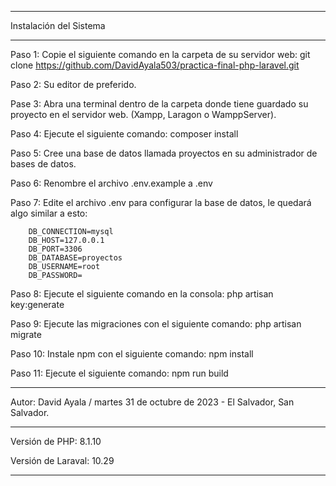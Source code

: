 *************************************************************************************************************************************************
Instalación del Sistema
*************************************************************************************************************************************************
Paso 1: Copie el siguiente comando en la carpeta de su servidor web: 
git clone https://github.com/DavidAyala503/practica-final-php-laravel.git

Paso 2: Su editor de preferido.

Pase 3: Abra una terminal dentro de la carpeta donde tiene guardado su proyecto en el servidor web. (Xampp, Laragon o WamppServer).

Paso 4: Ejecute el siguiente comando: composer install

Paso 5: Cree una base de datos llamada proyectos en su administrador de bases de datos.

Paso 6: Renombre el archivo .env.example a .env

Paso 7: Edite el archivo .env para configurar la base  de datos, le quedará algo similar a esto: 

        DB_CONNECTION=mysql
        DB_HOST=127.0.0.1
        DB_PORT=3306
        DB_DATABASE=proyectos
        DB_USERNAME=root
        DB_PASSWORD=

Paso 8: Ejecute el siguiente comando en la consola: php artisan key:generate

Paso 9: Ejecute las migraciones con el siguiente comando: php artisan migrate

Paso 10: Instale npm con el siguiente comando: npm install

Paso 11: Ejecute el siguiente comando: npm run build

*************************************************************************************************************************************************
Autor: David Ayala / martes 31 de octubre de 2023 - El Salvador, San Salvador.
*************************************************************************************************************************************************
Versión de PHP: 8.1.10

Versión de Laraval: 10.29

*************************************************************************************************************************************************